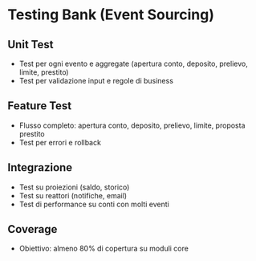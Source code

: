 # Testing Bank (Event Sourcing)

## Unit Test
- Test per ogni evento e aggregate (apertura conto, deposito, prelievo, limite, prestito)
- Test per validazione input e regole di business

## Feature Test
- Flusso completo: apertura conto, deposito, prelievo, limite, proposta prestito
- Test per errori e rollback

## Integrazione
- Test su proiezioni (saldo, storico)
- Test su reattori (notifiche, email)
- Test di performance su conti con molti eventi

## Coverage
- Obiettivo: almeno 80% di copertura su moduli core 
